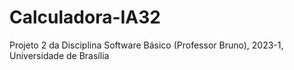 # Calculadora-IA32
Projeto 2 da Disciplina Software Básico (Professor Bruno), 2023-1, Universidade de Brasília
